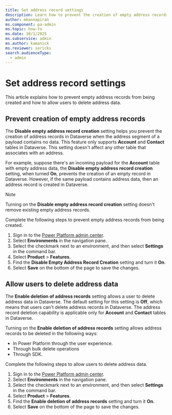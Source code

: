 ```yaml
---
title: Set address record settings
description: Learn how to prevent the creation of empty address records and allow users to delete address data.
author: mkannapiran 
ms.component: pa-admin
ms.topic: how-to
ms.date: 10/1/2025
ms.subservice: admin
ms.author: kamanick
ms.reviewer: sericks
search.audienceType: 
  - admin
---
```


# Set address record settings

This article explains how to prevent empty address records from being created and how to allow users to delete address data.

## Prevent creation of empty address records

The **Disable empty address record creation** setting helps you prevent the creation of address records in Dataverse when the address segment of a payload contains no data. This feature only supports **Account** and **Contact** tables in Dataverse. This setting doesn't affect any other table that associates with an address.

For example, suppose there's an incoming payload for the **Account** table with empty address data, the **Disable empty address record creation** setting, when turned **On**, prevents the creation of an empty record in Dataverse. However, if the same payload contains address data, then an address record is created in Dataverse.

> [!Note]
> Turning on the **Disable empty address record creation** setting doesn't remove existing empty address records.

Complete the following steps to prevent empty address records from being created.

1. Sign in to the [Power Platform admin center](https://admin.powerplatform.microsoft.com).
1. Select **Environments** in the navigation pane.
1. Select the checkmark next to an environment, and then select **Settings** in the command bar.
1. Select **Product** > **Features**.
1. Find the **Disable Empty Address Record Creation** setting and turn it **On**.
1. Select **Save** on the bottom of the page to save the changes.

## Allow users to delete address data

The **Enable deletion of address records** setting allows a user to delete address data in Dataverse. The default setting for this setting is **Off**, which means that users can't delete address records in Dataverse. The address record deletion capability is applicable only for **Account** and **Contact** tables in Dataverse.

Turning on the **Enable deletion of address records** setting allows address records to be deleted in the following ways:

- In Power Platform through the user experience.
- Through bulk delete operations
- Through SDK.

Complete the following steps to allow users to delete address data.

1. Sign in to the [Power Platform admin center](https://admin.powerplatform.microsoft.com).
1. Select **Environments** in the navigation pane.
1. Select the checkmark next to an environment, and then select **Settings** in the command bar.
1. Select **Product** > **Features**.
1. Find the **Enable deletion of address records** setting and turn it **On**.
1. Select **Save** on the bottom of the page to save the changes.
